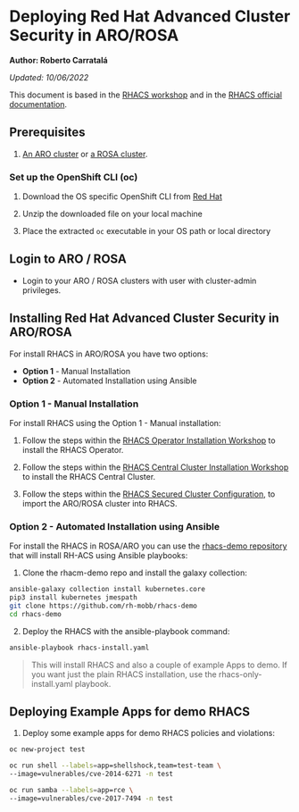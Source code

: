 # Deploying Red Hat Advanced Cluster Security in ARO/ROSA

**Author: Roberto Carratalá**

*Updated: 10/06/2022*

This document is based in the [RHACS workshop](https://redhat-scholars.github.io/acs-workshop/acs-workshop/index.html) and in the [RHACS official documentation](https://docs.openshift.com/acs/3.70/installing/install-ocp-operator.html).

## Prerequisites

1. [An ARO cluster](/docs/quickstart-aro) or [a ROSA cluster](/docs/quickstart-rosa).

### Set up the OpenShift CLI (oc)

1. Download the OS specific OpenShift CLI from [Red Hat](https://mirror.openshift.com/pub/openshift-v4/clients/ocp/latest/)

2. Unzip the downloaded file on your local machine

3. Place the extracted `oc` executable in your OS path or local directory

## Login to ARO / ROSA

* Login to your ARO / ROSA clusters with user with cluster-admin privileges.

## Installing Red Hat Advanced Cluster Security in ARO/ROSA

For install RHACS in ARO/ROSA you have two options:

* **Option 1** - Manual Installation
* **Option 2** - Automated Installation using Ansible

### Option 1 - Manual Installation

For install RHACS using the Option 1 - Manual installation:

1. Follow the steps within the [RHACS Operator Installation Workshop](https://redhat-scholars.github.io/acs-workshop/acs-workshop/02-getting_started.html#install_acs_operator) to install the RHACS Operator.

2. Follow the steps within the [RHACS Central Cluster Installation Workshop](https://redhat-scholars.github.io/acs-workshop/acs-workshop/02-getting_started.html#install_acs_central) to install the RHACS Central Cluster.

3. Follow the steps within the [RHACS Secured Cluster Configuration](https://redhat-scholars.github.io/acs-workshop/acs-workshop/02-getting_started.html#config_acs_securedcluster), to import the ARO/ROSA cluster into RHACS.

### Option 2 - Automated Installation using Ansible

For install the RHACS in ROSA/ARO you can use the [rhacs-demo repository](https://github.com/rh-mobb/rhacs-demo) that will install RH-ACS using Ansible playbooks:

1. Clone the rhacm-demo repo and install the galaxy collection:

```bash
ansible-galaxy collection install kubernetes.core
pip3 install kubernetes jmespath
git clone https://github.com/rh-mobb/rhacs-demo
cd rhacs-demo
```

2. Deploy the RHACS with the ansible-playbook command:

```bash
ansible-playbook rhacs-install.yaml
```

> This will install RHACS and also a couple of example Apps to demo. If you want just the plain RHACS installation, use the rhacs-only-install.yaml playbook.


## Deploying Example Apps for demo RHACS

1. Deploy some example apps for demo RHACS policies and violations:

```bash
oc new-project test

oc run shell --labels=app=shellshock,team=test-team \
--image=vulnerables/cve-2014-6271 -n test

oc run samba --labels=app=rce \
--image=vulnerables/cve-2017-7494 -n test
```